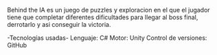 Behind the IA es un juego de puzzles y exploracion en el que el jugador tiene que completar diferentes dificultades para llegar al boss final, derrotarlo y asi conseguir la victoria.

-Tecnologías usadas- Lenguaje: C# Motor: Unity Control de versiones: GitHub
